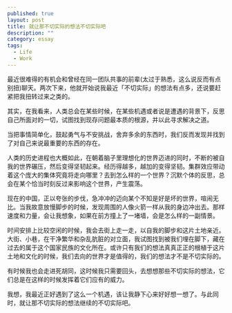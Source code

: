 ```yaml
---
published: true
layout: post
title: 就让那不切实际的想法不切实际吧
description: ""
category: essay
tags: 
  - Life
  - Work
---
```


最近很难得的有机会和曾经在同一团队共事的前辈(太过于熟悉，这么说反而有点别扭)聊天。两次下来，他就开始说我最近「不切实际」的想法有点多，还说要赶紧把我扭转过来之类的。

其实，在我看来，人类总会在某些时候，在某些机遇或者说是遭遇的背景下，反思自己所面对的一切，试图找到现存问题最本质的根源，并以此寻求解决之道。

当把事情简单化，鼓起勇气与不安挑战，舍弃多余的东西时，我们反而发现并找到了对自己来说最重要的东西的存在。

人类的历史进程也大概如此，在朝着脑子里理想化的世界迈进的同时，不断的被自我的世界碾压，然后变得坚韧起来。经历得越多，越加的变得坚韧。集群效应带动着这个庞大的集体究竟将走向哪里？去到怎么样的一个世界？沉默个体的反思，总会在某个恰当时刻反过来影响这个世界，产生震荡。

现在的中国，正以夸张的步伐，急冲冲的迈向某个不知是好是坏的世界，喧闹无比。当我故意放慢脚步的时候，发现周围的人像火箭一样从我的身边冲出去。那样速度和力量，会让我想象，如果在前方撞上了一堵墙，会是怎么样的一副情景。

时间安排上比较空闲的时候，我会去街上走一走，以自我的脚步和这片土地亲近。大街、小巷，在干净繁华和杂乱肮脏的对立面，我试图找到被我们埋在脚下，藏在过去的属于这个国家民族的文化所在。或许只有我们的想法真真正正的根植于这片土地和文化的时候，我们去向的世界才是值得的，我们的想法才不是不切实际的。

有时候我也会走进死胡同，这时候我只需要回头，去想想那些不切实际的想法，它们总是在这样的时候发挥着它们应有的威力。

我想，我最近正好遇到了这么一个机遇，该让我静下心来好好想一想了。与此同时，就让那不切实际的想法继续的不切实际吧。
